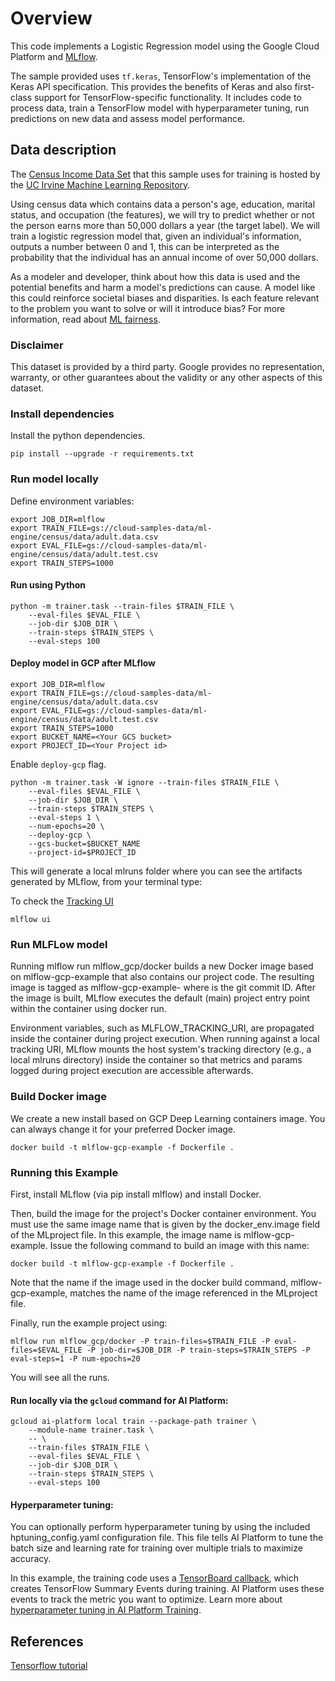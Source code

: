 # Overview

This code implements a Logistic Regression model using the Google Cloud 
Platform and [MLflow](https://www.mlflow.org).

The sample provided uses `tf.keras`, TensorFlow's implementation of the 
Keras API specification. This provides the benefits of Keras and also 
first-class support for TensorFlow-specific functionality.
It includes code to process data, train a TensorFlow model with 
hyperparameter tuning, run predictions on new data and
assess model performance.

## **Data description**

The [Census Income Data
Set](https://archive.ics.uci.edu/ml/datasets/Census+Income) that this 
sample uses for training is hosted by the [UC Irvine Machine Learning
Repository](https://archive.ics.uci.edu/ml/datasets/).

Using census data which contains data a person's age, education, marital 
status, and occupation (the features), we will try to predict whether or 
not the person earns more than 50,000 dollars a year (the target label). 
We will train a logistic regression model that, given an individual's 
information, outputs a number between 0 and 1, this can be interpreted 
as the probability that the individual has an annual income of over 
50,000 dollars.

As a modeler and developer, think about how this data is used and the 
potential benefits and harm a model's predictions can cause. A model 
like this could reinforce societal biases and disparities. Is each 
feature relevant to the problem you want to solve or will it introduce 
bias? For more information, read about [ML fairness](https://developers.google.com/machine-learning/fairness-overview/).

### **Disclaimer**

This dataset is provided by a third party. Google provides no 
representation, warranty, or other guarantees about the validity or any 
other aspects of this dataset.

### **Install dependencies**

Install the python dependencies. 

```
pip install --upgrade -r requirements.txt
```

### Run model locally

Define environment variables:

```
export JOB_DIR=mlflow
export TRAIN_FILE=gs://cloud-samples-data/ml-engine/census/data/adult.data.csv
export EVAL_FILE=gs://cloud-samples-data/ml-engine/census/data/adult.test.csv
export TRAIN_STEPS=1000
```

#### Run using Python

```
python -m trainer.task --train-files $TRAIN_FILE \
    --eval-files $EVAL_FILE \
    --job-dir $JOB_DIR \
    --train-steps $TRAIN_STEPS \
    --eval-steps 100
```

#### Deploy model in GCP after MLflow

```
export JOB_DIR=mlflow
export TRAIN_FILE=gs://cloud-samples-data/ml-engine/census/data/adult.data.csv
export EVAL_FILE=gs://cloud-samples-data/ml-engine/census/data/adult.test.csv
export TRAIN_STEPS=1000
export BUCKET_NAME=<Your GCS bucket>
export PROJECT_ID=<Your Project id>
```

Enable `deploy-gcp` flag.

```
python -m trainer.task -W ignore --train-files $TRAIN_FILE \ 
    --eval-files $EVAL_FILE \
    --job-dir $JOB_DIR \
    --train-steps $TRAIN_STEPS \
    --eval-steps 1 \
    --num-epochs=20 \
    --deploy-gcp \
    --gcs-bucket=$BUCKET_NAME
    --project-id=$PROJECT_ID
```

This will generate a local mlruns folder where you can see the artifacts
generated by MLflow, from your terminal type:

To check the [Tracking UI](https://www.mlflow.org/docs/latest/tracking.html#tracking-ui)

```
mlflow ui
```


### Run MLFLow model

Running mlflow run mlflow_gcp/docker builds a new Docker image based on 
mlflow-gcp-example that also contains our project code. The resulting 
image is tagged as mlflow-gcp-example-<git-version> where <git-version> 
is the git commit ID. After the image is built, MLflow executes the 
default (main) project entry point within the container using docker run.

Environment variables, such as MLFLOW_TRACKING_URI, are propagated 
inside the container during project execution. When running against a 
local tracking URI, MLflow mounts the host system's tracking directory 
(e.g., a local mlruns directory) inside the container so that metrics 
and params logged during project execution are accessible afterwards.

### Build Docker image

We create a new install based on GCP Deep Learning containers image.
You can always change it for your preferred Docker image.

```
docker build -t mlflow-gcp-example -f Dockerfile .
```

### Running this Example

First, install MLflow (via pip install mlflow) and install Docker.

Then, build the image for the project's Docker container environment. 
You must use the same image name that is given by the docker_env.image 
field of the MLproject file. In this example, the image name is mlflow-gcp-example. 
Issue the following command to build an image with this name:

```
docker build -t mlflow-gcp-example -f Dockerfile .
```

Note that the name if the image used in the docker build command, mlflow-gcp-example, 
matches the name of the image referenced in the MLproject file.

Finally, run the example project using:

```
mlflow run mlflow_gcp/docker -P train-files=$TRAIN_FILE -P eval-files=$EVAL_FILE -P job-dir=$JOB_DIR -P train-steps=$TRAIN_STEPS -P eval-steps=1 -P num-epochs=20
```

You will see all the runs.


#### Run locally via the `gcloud` command for AI Platform:

```
gcloud ai-platform local train --package-path trainer \
    --module-name trainer.task \
    -- \
    --train-files $TRAIN_FILE \
    --eval-files $EVAL_FILE \
    --job-dir $JOB_DIR \
    --train-steps $TRAIN_STEPS \
    --eval-steps 100
```

#### Hyperparameter tuning:

You can optionally perform hyperparameter tuning by using the included 
hptuning_config.yaml configuration file. This file tells AI Platform to 
tune the batch size and learning rate for training over multiple trials 
to maximize accuracy.

In this example, the training code uses a [TensorBoard callback](https://www.tensorflow.org/api_docs/python/tf/keras/callbacks/TensorBoard), 
which creates TensorFlow Summary Events during training. AI Platform uses 
these events to track the metric you want to optimize. 
Learn more about [hyperparameter tuning in AI Platform Training](https://cloud.google.com/ml-engine/docs/tensorflow/hyperparameter-tuning-overview).

## References

[Tensorflow tutorial](https://www.tensorflow.org/guide/premade_estimators)